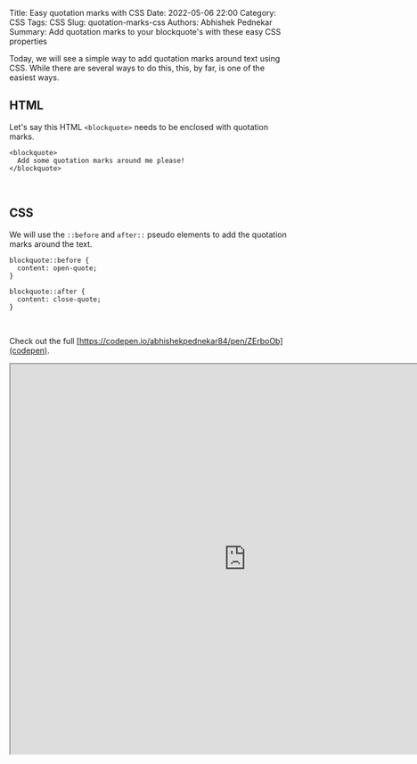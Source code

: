 Title: Easy quotation marks with CSS
Date: 2022-05-06 22:00
Category: CSS
Tags: CSS
Slug: quotation-marks-css
Authors: Abhishek Pednekar
Summary: Add quotation marks to your blockquote's with these easy CSS properties

Today, we will see a simple way to add quotation marks around text using CSS. While there are several ways to do this, this, by far, is one of the easiest ways.
<br />

## HTML

Let's say this HTML `<blockquote>` needs to be enclosed with quotation marks.

```
<blockquote>
  Add some quotation marks around me please!
</blockquote>
```

<br />

## CSS

We will use the `::before` and `after::` pseudo elements to add the quotation marks around the text.

```
blockquote::before {
  content: open-quote;
}

blockquote::after {
  content: close-quote;
}
```

<br />

Check out the full [https://codepen.io/abhishekpednekar84/pen/ZErboOb](codepen).

<iframe src="https://codepen.io/abhishekpednekar84/pen/ZErboOb" style="width: 846px; height: 700px"></iframe>

